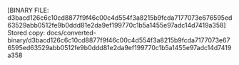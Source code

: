 [BINARY FILE: d3bacd126c6c10cd8877f9f46c00c4d554f3a8215b9fcda7177073e676595ed63529abb0512fe9b0ddd81e2da9ef199770c1b5a1455e97adc14d7419a358]
Stored copy: docs/converted-binary/d3bacd126c6c10cd8877f9f46c00c4d554f3a8215b9fcda7177073e676595ed63529abb0512fe9b0ddd81e2da9ef199770c1b5a1455e97adc14d7419a358
